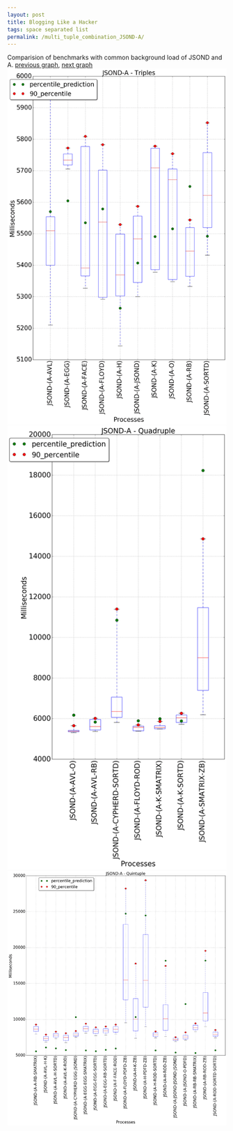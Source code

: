 ```yaml
---
layout: post
title: Blogging Like a Hacker
tags: space separated list
permalink: /multi_tuple_combination_JSOND-A/
---
```


Comparision of benchmarks with common background load of JSOND and A.
[previous graph](./multi_tuple_combination_JSOND-AVL/), [next graph](./multi_tuple_combination_JSOND-CYPHERD/)
<img src="./images/triple/JSOND/JSOND-A_box.png" alt="graph figure"><img src="./images/quadruple/JSOND/JSOND-A_box.png" alt="graph figure"><img src="./images/quintuple/JSOND/JSOND-A_box.png" alt="graph figure">